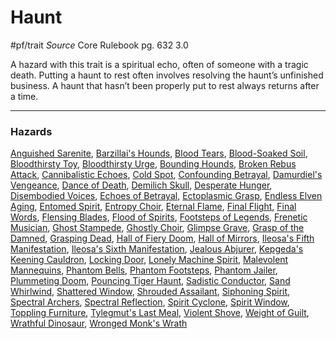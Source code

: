 # Haunt
#pf/trait 
*Source* Core Rulebook pg. 632 3.0

A hazard with this trait is a spiritual echo, often of someone with a tragic death. Putting a haunt to rest often involves resolving the haunt’s unfinished business. A haunt that hasn’t been properly put to rest always returns after a time.

---

### Hazards
[Anguished Sarenite](Anguished%20Sarenite), [Barzillai's Hounds](Barzillai's%20Hounds), [Blood Tears](Blood%20Tears), [Blood-Soaked Soil](Blood-Soaked%20Soil), [Bloodthirsty Toy](Bloodthirsty%20Toy), [Bloodthirsty Urge](Bloodthirsty%20Urge), [Bounding Hounds](Bounding%20Hounds), [Broken Rebus Attack](Broken%20Rebus%20Attack), [Cannibalistic Echoes](Cannibalistic%20Echoes), [Cold Spot](Cold%20Spot), [Confounding Betrayal](Confounding%20Betrayal), [Damurdiel's Vengeance](Damurdiel's%20Vengeance), [Dance of Death](Dance%20of%20Death), [Demilich Skull](Demilich%20Skull), [Desperate Hunger](Desperate%20Hunger), [Disembodied Voices](Disembodied%20Voices), [Echoes of Betrayal](Echoes%20of%20Betrayal), [Ectoplasmic Grasp](Ectoplasmic%20Grasp), [Endless Elven Aging](Endless%20Elven%20Aging), [Entomed Spirit](Entomed%20Spirit), [Entropy Choir](Entropy%20Choir), [Eternal Flame](Eternal%20Flame), [Final Flight](Final%20Flight), [Final Words](Final%20Words), [Flensing Blades](Flensing%20Blades), [Flood of Spirits](Flood%20of%20Spirits), [Footsteps of Legends](Footsteps%20of%20Legends), [Frenetic Musician](Frenetic%20Musician), [Ghost Stampede](Ghost%20Stampede), [Ghostly Choir](Ghostly%20Choir), [Glimpse Grave](Glimpse%20Grave), [Grasp of the Damned](Grasp%20of%20the%20Damned), [Grasping Dead](Grasping%20Dead), [Hall of Fiery Doom](Hall%20of%20Fiery%20Doom), [Hall of Mirrors](Hall%20of%20Mirrors), [Ileosa's Fifth Manifestation](Ileosa's%20Fifth%20Manifestation), [Ileosa's Sixth Manifestation](Ileosa's%20Sixth%20Manifestation), [Jealous Abjurer](Jealous%20Abjurer), [Kepgeda's Keening Cauldron](Kepgeda's%20Keening%20Cauldron), [Locking Door](Locking%20Door), [Lonely Machine Spirit](Lonely%20Machine%20Spirit), [Malevolent Mannequins](Malevolent%20Mannequins), [Phantom Bells](Phantom%20Bells), [Phantom Footsteps](Phantom%20Footsteps), [Phantom Jailer](Phantom%20Jailer), [Plummeting Doom](Plummeting%20Doom), [Pouncing Tiger Haunt](Pouncing%20Tiger%20Haunt), [Sadistic Conductor](Sadistic%20Conductor), [Sand Whirlwind](Sand%20Whirlwind), [Shattered Window](Shattered%20Window), [Shrouded Assailant](Shrouded%20Assailant), [Siphoning Spirit](Siphoning%20Spirit), [Spectral Archers](Spectral%20Archers), [Spectral Reflection](Spectral%20Reflection), [Spirit Cyclone](Spirit%20Cyclone), [Spirit Window](Spirit%20Window), [Toppling Furniture](Toppling%20Furniture), [Tylegmut's Last Meal](Tylegmut's%20Last%20Meal), [Violent Shove](Violent%20Shove), [Weight of Guilt](Weight%20of%20Guilt), [Wrathful Dinosaur](Wrathful%20Dinosaur), [Wronged Monk's Wrath](../Magic/Focus%20Spells/Level%205/Wronged%20Monk's%20Wrath.md)